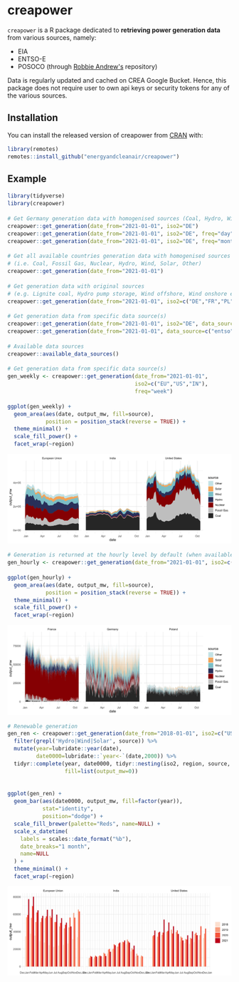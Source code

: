 
# creapower

<!-- badges: start -->
<!-- badges: end -->

`creapower` is a R package dedicated to **retrieving power generation data** from various sources, namely:
- EIA
- ENTSO-E
- POSOCO (through [Robbie Andrew's](https://robbieandrew.github.io/india/) repository)


Data is regularly updated and cached on CREA Google Bucket. Hence, this package does not require user to own api keys or security tokens for any of the various sources.

## Installation

You can install the released version of creapower from [CRAN](https://CRAN.R-project.org) with:

``` r
library(remotes)
remotes::install_github("energyandcleanair/creapower")
```

## Example


``` r
library(tidyverse)
library(creapower)

# Get Germany generation data with homogenised sources (Coal, Hydro, Wind, Solar etc.)
creapower::get_generation(date_from="2021-01-01", iso2="DE")
creapower::get_generation(date_from="2021-01-01", iso2="DE", freq="day")
creapower::get_generation(date_from="2021-01-01", iso2="DE", freq="month")

# Get all available countries generation data with homogenised sources
# (i.e. Coal, Fossil Gas, Nuclear, Hydro, Wind, Solar, Other)
creapower::get_generation(date_from="2021-01-01")

# Get generation data with original sources
# (e.g. Lignite coal, Hydro pump storage, Wind offshore, Wind onshore etc.)
creapower::get_generation(date_from="2021-01-01", iso2=c("DE","FR","PL"), homogenise=F)

# Get generation data from specific data source(s)
creapower::get_generation(date_from="2021-01-01", iso2="DE", data_source="entso")
creapower::get_generation(date_from="2021-01-01", data_source=c("entso","eia"))

# Available data sources
creapower::available_data_sources()

# Get generation data from specific data source(s)
gen_weekly <- creapower::get_generation(date_from="2021-01-01",
                                        iso2=c("EU","US","IN"),
                                        freq="week")

ggplot(gen_weekly) +
  geom_area(aes(date, output_mw, fill=source),
            position = position_stack(reverse = TRUE)) +
  theme_minimal() +
  scale_fill_power() +
  facet_wrap(~region)
```

![Weekly generation data](doc/gen_weekly.jpg)

```r
# Generation is returned at the hourly level by default (when available)
gen_hourly <- creapower::get_generation(date_from="2021-01-01", iso2=c("DE","FR","PL"))

ggplot(gen_hourly) +
  geom_area(aes(date, output_mw, fill=source),
            position = position_stack(reverse = TRUE)) +
  theme_minimal() +
  scale_fill_power() + 
  facet_wrap(~region)
```
![Hourly generation data](doc/gen_hourly.jpg)

```r
# Renewable generation
gen_ren <- creapower::get_generation(date_from="2018-01-01", iso2=c("US","EU","IN"), freq="month") %>%
  filter(grepl('Hydro|Wind|Solar', source)) %>%
  mutate(year=lubridate::year(date),
         date0000=lubridate::`year<-`(date,2000)) %>%
  tidyr::complete(year, date0000, tidyr::nesting(iso2, region, source, data_source),
                  fill=list(output_mw=0))


ggplot(gen_ren) +
  geom_bar(aes(date0000, output_mw, fill=factor(year)),
           stat="identity",
           position="dodge") +
  scale_fill_brewer(palette="Reds", name=NULL) +
  scale_x_datetime(
    labels = scales::date_format("%b"),
    date_breaks="1 month",
    name=NULL
  ) +
  theme_minimal() +
  facet_wrap(~region)
```
![Hourly generation data](doc/gen_ren.jpg)

